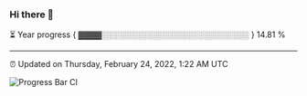 ### Hi there 👋

⏳ Year progress { ▓▓▓▓░░░░░░░░░░░░░░░░░░░░░░░░░░ } 14.81 %

---

⏰ Updated on Thursday, February 24, 2022, 1:22 AM UTC

![Progress Bar CI](https://github.com/arthurbuhl/arthurbuhl/workflows/Progress%20Bar%20CI/badge.svg)
